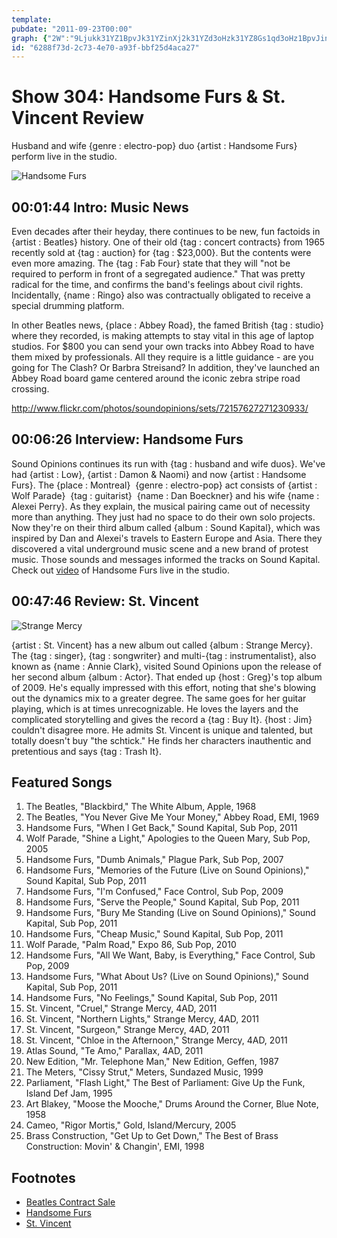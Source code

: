 ```yaml
---
template: 
pubdate: "2011-09-23T00:00"
graph: {"2W":"9Ljukk31YZ1BpvJk31YZinXj2k31YZd3oHzk31YZ8Gs1qd3oHz1BpvJinXj287j2d9Ljuk","AQ":"BKQmUBL3YJBL3YJN6J73BL3YJnNsrNN6J73h0FZaN6J73smN47N6J73XtcZJL8NzSN6J73N6J73aSOWLBLCAoaSOWL3jrd1aSOWL","27M":"FSoxVeOFlRDQLg2FSoxVDQLg2zLx1T8p1OjDQLg297qipBHm1GBQsAMX6cfd"}
id: "6288f73d-2c73-4e70-a93f-bbf25d4aca27"
---
```






# Show 304: Handsome Furs & St. Vincent Review

Husband and wife {genre : electro-pop} duo {artist : Handsome Furs} perform live in the studio.

![Handsome Furs](https://static.soundopinions.org/images/2011/handsomefurs1.jpg)



## 00:01:44 Intro: Music News

Even decades after their heyday, there continues to be new, fun factoids in {artist : Beatles} history. One of their old {tag : concert contracts} from 1965 recently sold at {tag : auction} for {tag : $23,000}. But the contents were even more amazing. The {tag : Fab Four} state that they will "not be required to perform in front of a segregated audience." That was pretty radical for the time, and confirms the band's feelings about civil rights. Incidentally, {name : Ringo} also was contractually obligated to receive a special drumming platform.

In other Beatles news, {place : Abbey Road}, the famed British {tag : studio} where they recorded, is making attempts to stay vital in this age of laptop studios. For $800 you can send your own tracks into Abbey Road to have them mixed by professionals. All they require is a little guidance - are you going for The Clash? Or Barbra Streisand? In addition, they've launched an Abbey Road board game centered around the iconic zebra stripe road crossing.

http://www.flickr.com/photos/soundopinions/sets/72157627271230933/



## 00:06:26 Interview: Handsome Furs

Sound Opinions continues its run with {tag : husband and wife duos}. We've had {artist : Low}, {artist : Damon & Naomi} and now {artist : Handsome Furs}. The {place : Montreal}  {genre : electro-pop} act consists of {artist : Wolf Parade}  {tag : guitarist}  {name : Dan Boeckner} and his wife {name : Alexei Perry}. As they explain, the musical pairing came out of necessity more than anything. They just had no space to do their own solo projects. Now they're on their third album called {album : Sound Kapital}, which was inspired by Dan and Alexei's travels to Eastern Europe and Asia. There they discovered a vital underground music scene and a new brand of protest music. Those sounds and messages informed the tracks on Sound Kapital. Check out [video](http://www.wbez.org/story/handsome-furs-perform-wbez-studios-sound-opinions-92343) of Handsome Furs live in the studio.



## 00:47:46 Review: St. Vincent

![Strange Mercy](https://static.soundopinions.org/assets/304/27M0.jpg)

{artist : St. Vincent} has a new album out called {album : Strange Mercy}. The {tag : singer}, {tag : songwriter} and multi-{tag : instrumentalist}, also known as {name : Annie Clark}, visited Sound Opinions upon the release of her second album {album : Actor}. That ended up {host : Greg}'s top album of 2009. He's equally impressed with this effort, noting that she's blowing out the dynamics mix to a greater degree. The same goes for her guitar playing, which is at times unrecognizable. He loves the layers and the complicated storytelling and gives the record a {tag : Buy It}. {host : Jim} couldn't disagree more. He admits St. Vincent is unique and talented, but totally doesn't buy "the schtick." He finds her characters inauthentic and pretentious and says {tag : Trash It}.



## Featured Songs

1. The Beatles, "Blackbird," The White Album, Apple, 1968
2. The Beatles, "You Never Give Me Your Money," Abbey Road, EMI, 1969
3. Handsome Furs, "When I Get Back," Sound Kapital, Sub Pop, 2011
4. Wolf Parade, "Shine a Light," Apologies to the Queen Mary, Sub Pop, 2005
5. Handsome Furs, "Dumb Animals," Plague Park, Sub Pop, 2007
6. Handsome Furs, "Memories of the Future (Live on Sound Opinions)," Sound Kapital, Sub Pop, 2011
7. Handsome Furs, "I'm Confused," Face Control, Sub Pop, 2009
8. Handsome Furs, "Serve the People," Sound Kapital, Sub Pop, 2011
9. Handsome Furs, "Bury Me Standing (Live on Sound Opinions)," Sound Kapital, Sub Pop, 2011
10. Handsome Furs, "Cheap Music," Sound Kapital, Sub Pop, 2011
11. Wolf Parade, "Palm Road," Expo 86, Sub Pop, 2010
12. Handsome Furs, "All We Want, Baby, is Everything," Face Control, Sub Pop, 2009
13. Handsome Furs, "What About Us? (Live on Sound Opinions)," Sound Kapital, Sub Pop, 2011
14. Handsome Furs, "No Feelings," Sound Kapital, Sub Pop, 2011
15. St. Vincent, "Cruel," Strange Mercy, 4AD, 2011
16. St. Vincent, "Northern Lights," Strange Mercy, 4AD, 2011
17. St. Vincent, "Surgeon," Strange Mercy, 4AD, 2011
18. St. Vincent, "Chloe in the Afternoon," Strange Mercy, 4AD, 2011
19. Atlas Sound, "Te Amo," Parallax, 4AD, 2011
20. New Edition, "Mr. Telephone Man," New Edition, Geffen, 1987
21. The Meters, "Cissy Strut," Meters, Sundazed Music, 1999
22. Parliament, "Flash Light," The Best of Parliament: Give Up the Funk, Island Def Jam, 1995
23. Art Blakey, "Moose the Mooche," Drums Around the Corner, Blue Note, 1958
24. Cameo, "Rigor Mortis," Gold, Island/Mercury, 2005
25. Brass Construction, "Get Up to Get Down," The Best of Brass Construction: Movin' & Changin', EMI, 1998



## Footnotes

- [Beatles Contract Sale](http://www.reuters.com/article/2011/09/21/us-beatles-idUSTRE78K5B520110921)
- [Handsome Furs](https://www.subpop.com/releases/handsome_furs%2Fsound_kapital)
- [St. Vincent](http://ilovestvincent.com/)